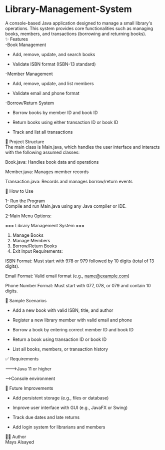 # Library-Management-System
A console-based Java application designed to manage a small library's operations. This system provides core functionalities such as managing books, members, and transactions (borrowing and returning books).\
✨ Features\
-Book Management

- Add, remove, update, and search books

- Validate ISBN format (ISBN-13 standard)

-Member Management

- Add, remove, update, and list members

- Validate email and phone format

-Borrow/Return System

- Borrow books by member ID and book ID

- Return books using either transaction ID or book ID

- Track and list all transactions

🧱 Project Structure\
The main class is Main.java, which handles the user interface and interacts with the following assumed classes:

Book.java: Handles book data and operations

Member.java: Manages member records

Transaction.java: Records and manages borrow/return events

📂 How to Use

1- Run the Program\
Compile and run Main.java using any Java compiler or IDE.

2-Main Menu Options:

=== Library Management System ===
1. Manage Books
2. Manage Members
3. Borrow/Return Books
4. Exit
   Input Requirements:

ISBN Format: Must start with 978 or 979 followed by 10 digits (total of 13 digits).

Email Format: Valid email format (e.g., name@example.com)

Phone Number Format: Must start with 077, 078, or 079 and contain 10 digits.

🧪 Sample Scenarios

- Add a new book with valid ISBN, title, and author

- Register a new library member with valid email and phone

- Borrow a book by entering correct member ID and book ID

- Return a book using transaction ID or book ID

- List all books, members, or transaction history

✅ Requirements

--->Java 11 or higher

-->Console environment

🚀 Future Improvements

- Add persistent storage (e.g., files or database)

- Improve user interface with GUI (e.g., JavaFX or Swing)

- Track due dates and late returns

- Add login system for librarians and members

👨‍💻 Author\
Mays Alsayed